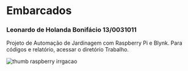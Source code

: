 # Embarcados
### Leonardo de Holanda Bonifácio 13/0031011
Projeto de Automação de Jardinagem com Raspberry Pi e Blynk. Para códigos e relatório, acessar o diretório Trabalho.

![thumb raspberry irrgacao](https://user-images.githubusercontent.com/42444599/52229866-16dbf080-289d-11e9-9b79-e78f88198947.png)

